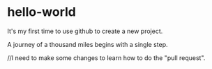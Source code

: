 # hello-world
It's my first time to use github to create a new project.

A journey of a thousand miles begins with a single step.

//I need to make some changes to learn how to do the "pull request".
